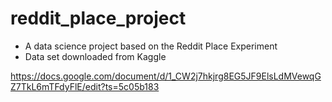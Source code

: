 # reddit_place_project
* A data science project based on the Reddit Place Experiment
* Data set downloaded from Kaggle

https://docs.google.com/document/d/1_CW2j7hkjrg8EG5JF9ElsLdMVewqGZ7TkL6mTFdyFlE/edit?ts=5c05b183
